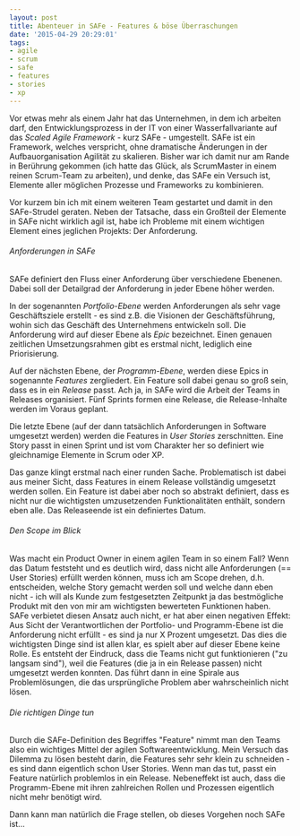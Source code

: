 ```yaml
---
layout: post
title: Abenteuer in SAFe - Features & böse Überraschungen
date: '2015-04-29 20:29:01'
tags:
- agile
- scrum
- safe
- features
- stories
- xp
---
```


Vor etwas mehr als einem Jahr hat das Unternehmen, in dem ich arbeiten darf, den Entwicklungsprozess in der IT von einer Wasserfallvariante auf das _Scaled Agile Framework_ - kurz SAFe - umgestellt. SAFe ist ein Framework, welches verspricht, ohne dramatische Änderungen in der Aufbauorganisation Agilität zu skalieren.
Bisher war ich damit nur am Rande in Berührung gekommen (ich hatte das Glück, als ScrumMaster in einem reinen Scrum-Team zu arbeiten), und denke, das SAFe ein Versuch ist, Elemente aller möglichen Prozesse und Frameworks zu kombinieren.

Vor kurzem bin ich mit einem weiteren Team gestartet und damit in den SAFe-Strudel geraten. Neben der Tatsache, dass ein Großteil der Elemente in SAFe nicht wirklich agil ist, habe ich Probleme mit einem wichtigen Element eines jeglichen Projekts: Der Anforderung.

###### Anforderungen in SAFe

SAFe definiert den Fluss einer Anforderung über verschiedene Ebenenen. Dabei soll der Detailgrad der Anforderung in jeder Ebene höher werden.

In der sogenannten _Portfolio-Ebene_ werden Anforderungen als sehr vage Geschäftsziele erstellt - es sind z.B. die Visionen der Geschäftsführung, wohin sich das Geschäft des Unternehmens entwickeln soll. Die Anforderung wird auf dieser Ebene als _Epic_ bezeichnet. Einen genauen zeitlichen Umsetzungsrahmen gibt es erstmal nicht, lediglich eine Priorisierung.

Auf der nächsten Ebene, der _Programm-Ebene_, werden diese Epics in sogenannte _Features_ zergliedert. Ein Feature soll dabei genau so groß sein, dass es in ein _Release_ passt. Ach ja, in SAFe wird die Arbeit der Teams in Releases organisiert. Fünf Sprints formen eine Release, die Release-Inhalte werden im Voraus geplant.

Die letzte Ebene (auf der dann tatsächlich Anforderungen in Software umgesetzt werden) werden die Features in _User Stories_ zerschnitten. Eine Story passt in einen Sprint und ist vom Charakter her so definiert wie gleichnamige Elemente in Scrum oder XP.

Das ganze klingt erstmal nach einer runden Sache. Problematisch ist dabei aus meiner Sicht, dass Features in einem Release vollständig umgesetzt werden sollen. Ein Feature ist dabei aber noch so abstrakt definiert, dass es nicht nur die wichtigsten umzusetzenden Funktionalitäten enthält, sondern eben alle. Das Releaseende ist ein definiertes Datum.

###### Den Scope im Blick

Was macht ein Product Owner in einem agilen Team in so einem Fall? Wenn das Datum feststeht und es deutlich wird, dass nicht alle Anforderungen (== User Stories) erfüllt werden können, muss ich am Scope drehen, d.h. entscheiden, welche Story gemacht werden soll und welche dann eben nicht - ich will als Kunde zum festgesetzten Zeitpunkt ja das bestmögliche Produkt mit den von mir am wichtigsten bewerteten Funktionen haben.
SAFe verbietet diesen Ansatz auch nicht, er hat aber einen negativen Effekt: Aus Sicht der Verantwortlichen der Portfolio- und Programm-Ebene ist die Anforderung nicht erfüllt - es sind ja nur X Prozent umgesetzt. Das dies die wichtigsten Dinge sind ist allen klar, es spielt aber auf dieser Ebene keine Rolle. Es entsteht der Eindruck, dass die Teams nicht gut funktionieren ("zu langsam sind"), weil die Features (die ja in ein Release passen) nicht umgesetzt werden konnten. Das führt dann in eine Spirale aus Problemlösungen, die das ursprüngliche Problem aber wahrscheinlich nicht lösen.

###### Die richtigen Dinge tun

Durch die SAFe-Definition des Begriffes "Feature" nimmt man den Teams also ein wichtiges Mittel der agilen Softwareentwicklung.
Mein Versuch das Dilemma zu lösen besteht darin, die Features sehr sehr klein zu schneiden - es sind dann eigentlich schon User Stories. Wenn man das tut, passt ein Feature natürlich problemlos in ein Release. Nebeneffekt ist auch, dass die Programm-Ebene mit ihren zahlreichen Rollen und Prozessen eigentlich nicht mehr benötigt wird. 

Dann kann man natürlich die Frage stellen, ob dieses Vorgehen noch SAFe ist...